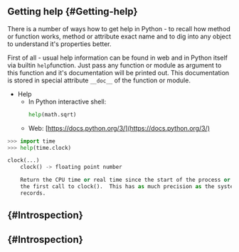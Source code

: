 ## Getting help {#Getting-help}

There is a number of ways how to get help in Python - to recall how method or function works, method or attribute exact name and to dig into any object to understand it's properties better.

First of all - usual help information can be found in web and in Python itself via builtin `help`function. Just pass any function or module as argument to this function and it's documentation will be printed out. This documentation is stored in special attribute `__doc__` of the function or module.

* Help
  * In Python interactive shell:
    ```py
    help(math.sqrt)
    ```
  * Web:
    [https://docs.python.org/3/](https://docs.python.org/3/)

```py
>>> import time
>>> help(time.clock)

clock(...)
    clock() -> floating point number

    Return the CPU time or real time since the start of the process or since
    the first call to clock().  This has as much precision as the system
    records.
```

##  {#Introspection}

##  {#Introspection}




